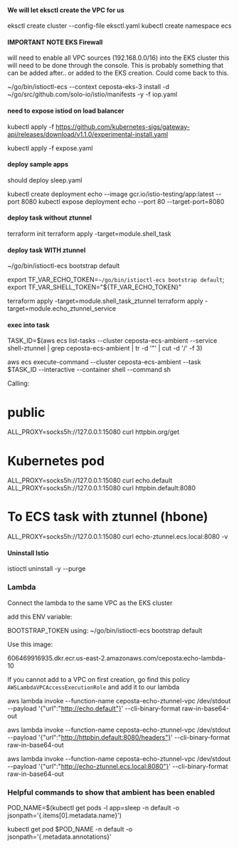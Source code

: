 
#### We will let eksctl create the VPC for us
eksctl create cluster --config-file eksctl.yaml
kubectl create namespace ecs

#### IMPORTANT NOTE EKS Firewall
will need to enable all VPC sources (192.168.0.0/16) into the EKS cluster
this will need to be done through the console. 
This is probably something that can be added after.. or added to the EKS creation. Could come back to this. 


~/go/bin/istioctl-ecs --context ceposta-eks-3 install -d ~/go/src/github.com/solo-io/istio/manifests -y -f iop.yaml

#### need to expose istiod on load balancer
kubectl apply -f https://github.com/kubernetes-sigs/gateway-api/releases/download/v1.1.0/experimental-install.yaml

kubectl apply -f expose.yaml

#### deploy sample apps
should deploy sleep.yaml

kubectl create deployment  echo --image gcr.io/istio-testing/app:latest --port 8080 
kubectl expose deployment echo --port 80 --target-port=8080 



#### deploy task without ztunnel
terraform init
terraform apply -target=module.shell_task


#### deploy task WITH ztunnel
~/go/bin/istioctl-ecs bootstrap default

export TF_VAR_ECHO_TOKEN=`~/go/bin/istioctl-ecs bootstrap default`; export TF_VAR_SHELL_TOKEN="${TF_VAR_ECHO_TOKEN}"

terraform apply -target=module.shell_task_ztunnel
terraform apply -target=module.echo_ztunnel_service


#### exec into task
TASK_ID=$(aws ecs list-tasks --cluster ceposta-ecs-ambient --service shell-ztunnel | grep ceposta-ecs-ambient | tr -d '"' | cut -d '/' -f 3)

aws ecs execute-command --cluster ceposta-ecs-ambient --task $TASK_ID --interactive --container shell --command sh


Calling:

# public
ALL_PROXY=socks5h://127.0.0.1:15080 curl httpbin.org/get

# Kubernetes pod
ALL_PROXY=socks5h://127.0.0.1:15080 curl echo.default
ALL_PROXY=socks5h://127.0.0.1:15080 curl httpbin.default:8080

# To ECS task with ztunnel (hbone)
ALL_PROXY=socks5h://127.0.0.1:15080 curl echo-ztunnel.ecs.local:8080 -v



#### Uninstall Istio
istioctl uninstall -y --purge



### Lambda

Connect the lambda to the same VPC as the EKS cluster

add this ENV variable:

BOOTSTRAP_TOKEN
using: ~/go/bin/istioctl-ecs bootstrap default

Use this image: 

606469916935.dkr.ecr.us-east-2.amazonaws.com/ceposta:echo-lambda-10 

If you cannot add to a VPC on first creation, go find this policy `AWSLambdaVPCAccessExecutionRole` and add it to our lambda

aws lambda invoke --function-name ceposta-echo-ztunnel-vpc /dev/stdout --payload '{"url":"http://echo.default"}' --cli-binary-format raw-in-base64-out


aws lambda invoke --function-name ceposta-echo-ztunnel-vpc /dev/stdout --payload '{"url":"http://httpbin.default:8080/headers"}' --cli-binary-format raw-in-base64-out

aws lambda invoke --function-name ceposta-echo-ztunnel-vpc /dev/stdout --payload '{"url":"http://echo-ztunnel.ecs.local:8080"}' --cli-binary-format raw-in-base64-out


### Helpful commands to show that ambient has been enabled
POD_NAME=$(kubectl get pods -l app=sleep -n default  -o jsonpath='{.items[0].metadata.name}')

kubectl get pod $POD_NAME -n default -o jsonpath='{.metadata.annotations}'
